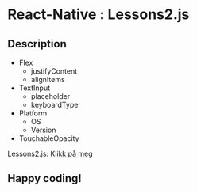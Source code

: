 # React-Native : Lessons2.js 

## Description
- Flex
    - justifyContent
    - alignItems
- TextInput
    - placeholder
    - keyboardType
- Platform
    - OS
    - Version
- TouchableOpacity

Lessons2.js: [Klikk på meg](https://github.com/serdardurmus/React-Native-koder/blob/main/learnReactNative/src/Lessons2.js)

## Happy coding!


